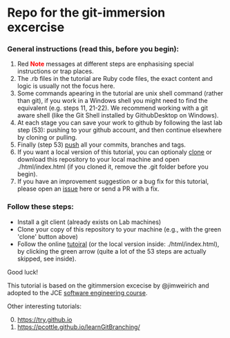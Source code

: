 # Repo for the git-immersion excercise

### General instructions (read this, before you begin): 

1. Red **<font color="red">Note</font>** messages at different steps are enphasising special instructions or trap places.
1. The .rb files in the tutorial are Ruby code files, the exact content and logic is usually not the focus here.
1. Some commands apearing in the tutorial are unix shell command (rather than git), if you work in a Windows shell you might need to find the equivalent (e.g. steps 11, 21-22). We recommend working with a git aware shell (like the Git Shell installed by GithubDesktop on Windows).
1. At each stage you can save your work to github by following the last lab step (53): pushing to your github account, and then continue elsewhere by cloning or pulling.
1. Finally (step 53) [push][ref-push] all your commits, branches and tags.
1. If you want a local version of this tutorial, you can optionaly [clone][ref-clone] or download this repository to your local machine and open ./html/index.html (if you cloned it, remove the .git folder before you begin).
1. If you have an improvement suggestion or a bug fix for this tutorial, please open an [issue](./issues) here or send a PR with a fix.

### Follow these steps:
- Install a git client (already exists on Lab machines)
- Clone your copy of this repository to your machine (e.g., with the green 'clone' button above)
- Follow the online [tutoiral](http://jce-il.github.io/git-immersion/html/) (or the local version inside: ./html/index.html), by clicking the green arrow (quite a lot of the 53 steps are actually skipped, see inside).

Good luck!

This tutorial is based on the gitimmersion excecise by @jimweirich and adopted to the JCE [software engineering course].

Other interesting tutorials:

0. https://try.github.io
0. https://pcottle.github.io/learnGitBranching/


<!-- Links -->
[forking]: https://guides.github.com/activities/forking/
[ref-clone]: http://gitref.org/creating/#clone
[ref-push]: http://gitref.org/remotes/#push
[pull-request]: https://help.github.com/articles/creating-a-pull-request
[software engineering course]: https://github.com/jce-il/se-class/wiki
